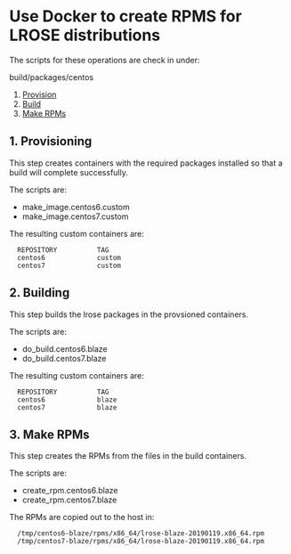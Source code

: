 # Use Docker to create RPMS for LROSE distributions

The scripts for these operations are check in under:

  build/packages/centos

1. [Provision](#provision)
2. [Build](#build)
3. [Make RPMs](#make-rpm)

<a name="provision"/>

## 1. Provisioning

This step creates containers with the required packages installed
so that a build will complete successfully.

The scripts are:

  * make_image.centos6.custom
  * make_image.centos7.custom

The resulting custom containers are:

```
  REPOSITORY          TAG        
  centos6             custom
  centos7             custom
```

<a name="build"/>

## 2. Building

This step builds the lrose packages in the provsioned containers.

The scripts are:

  * do_build.centos6.blaze
  * do_build.centos7.blaze

The resulting custom containers are:

```
  REPOSITORY          TAG        
  centos6             blaze
  centos7             blaze
```

<a name="make-rpm"/>

## 3. Make RPMs

This step creates the RPMs from the files in the build containers.

The scripts are:

  * create_rpm.centos6.blaze
  * create_rpm.centos7.blaze

The RPMs are copied out to the host in:

```
  /tmp/centos6-blaze/rpms/x86_64/lrose-blaze-20190119.x86_64.rpm
  /tmp/centos7-blaze/rpms/x86_64/lrose-blaze-20190119.x86_64.rpm
```
